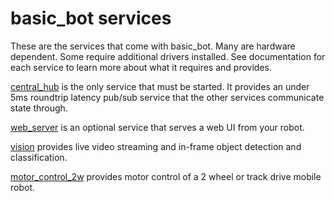 # basic_bot services

These are the services that come with basic_bot.  Many are hardware dependent.  Some require additional drivers installed.  See documentation for each service to learn more about what it requires and provides.

[central_hub](https://littlebee.github.io/basic_bot/Api%20Docs/services/central_hub/) is the only service that must be started.  It provides an under 5ms roundtrip latency pub/sub service that the other services communicate state through.

[web_server](https://littlebee.github.io/basic_bot/Api%20Docs/services/web_server/) is an optional service that serves a web UI from your robot.

[vision](https://littlebee.github.io/basic_bot/Api%20Docs/services/vision/) provides live video streaming and in-frame object detection and classification.

[motor_control_2w](https://littlebee.github.io/basic_bot/Api%20Docs/services/motor_control_2w/) provides motor control of a 2 wheel or track drive mobile robot.

